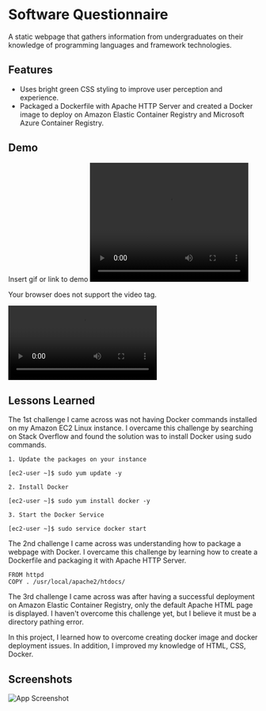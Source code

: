 
# Software Questionnaire

A static webpage that gathers information from undergraduates on 
their knowledge of programming languages and framework technologies.

## Features
- Uses bright green CSS styling to improve user perception and experience.
- Packaged a Dockerfile with Apache HTTP Server and created a Docker image to deploy on Amazon Elastic Container Registry and Microsoft Azure Container Registry.

## Demo

Insert gif or link to demo
<video width="320" height="240" controls>
  <source src="https://user-images.githubusercontent.com/86692163/182771971-7cc08d20-030e-4550-a3d0-13ac1594af6d.mp4" type="video/mp4">

Your browser does not support the video tag.
</video>

<video src="https://user-images.githubusercontent.com/86692163/182771971-7cc08d20-030e-4550-a3d0-13ac1594af6d.mp4"></video>

## Lessons Learned

The 1st challenge I came across was not having Docker commands installed on my Amazon EC2 Linux instance.
I overcame this challenge by searching on Stack Overflow and found the solution was to install Docker using sudo commands.

    1. Update the packages on your instance

    [ec2-user ~]$ sudo yum update -y

    2. Install Docker

    [ec2-user ~]$ sudo yum install docker -y

    3. Start the Docker Service

    [ec2-user ~]$ sudo service docker start

The 2nd challenge I came across was understanding how to package a webpage with Docker.
I overcame this challenge by learning how to create a Dockerfile and packaging it with Apache HTTP Server.

    FROM httpd
    COPY . /usr/local/apache2/htdocs/

The 3rd challenge I came across was after having a successful deployment on Amazon Elastic Container Registry, only the default Apache HTML page is displayed.
I haven't overcome this challenge yet, but I believe it must be a directory pathing error.

In this project, I learned how to overcome creating docker image and docker deployment issues.
In addition, I improved my knowledge of HTML, CSS, Docker.

## Screenshots

![App Screenshot](https://via.placeholder.com/468x300?text=App+Screenshot+Here)

